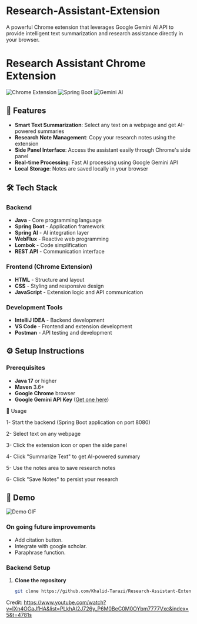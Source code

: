 # Research-Assistant-Extension
A powerful Chrome extension that leverages Google Gemini AI API to provide intelligent text summarization and research assistance directly in your browser.

# Research Assistant Chrome Extension

![Chrome Extension](https://img.shields.io/badge/Chrome-Extension-green?logo=googlechrome)
![Spring Boot](https://img.shields.io/badge/Spring-Boot-brightgreen?logo=spring)
![Gemini AI](https://img.shields.io/badge/Google-Gemini_AI-blue?logo=google)

## 🚀 Features

- **Smart Text Summarization**: Select any text on a webpage and get AI-powered summaries
- **Research Note Management**: Copy your research notes using the extension
- **Side Panel Interface**: Access the assistant easily through Chrome's side panel
- **Real-time Processing**: Fast AI processing using Google Gemini API
- **Local Storage**: Notes are saved locally in your browser

## 🛠️ Tech Stack

### Backend
- **Java** - Core programming language
- **Spring Boot** - Application framework
- **Spring AI** - AI integration layer
- **WebFlux** - Reactive web programming
- **Lombok** - Code simplification
- **REST API** - Communication interface

### Frontend (Chrome Extension)
- **HTML** - Structure and layout
- **CSS** - Styling and responsive design
- **JavaScript** - Extension logic and API communication

### Development Tools
- **IntelliJ IDEA** - Backend development
- **VS Code** - Frontend and extension development
- **Postman** - API testing and development


## ⚙️ Setup Instructions

### Prerequisites

- **Java 17** or higher
- **Maven** 3.6+
- **Google Chrome** browser
- **Google Gemini API Key** ([Get one here](https://aistudio.google.com/app/apikey))

🎯 Usage

1- Start the backend (Spring Boot application on port 8080)

2- Select text on any webpage

3- Click the extension icon or open the side panel

4- Click "Summarize Text" to get AI-powered summary

5- Use the notes area to save research notes

6- Click "Save Notes" to persist your research


## 🎥 Demo

![Demo GIF](https://github.com/Khalid-Tarazi/Research-Assistant-Extension/raw/master/demo.gif)

### On going future improvements
- Add citation button.
- Integrate with google scholar.
- Paraphrase function.


### Backend Setup

1. **Clone the repository**
   ```bash
   git clone https://github.com/Khalid-Tarazi/Research-Assistant-Extension.git

Credit: https://www.youtube.com/watch?v=IXn4OGaJfHA&list=PLkhAI2J726y_P6M0BeC0M0OYbm7777Vxc&index=5&t=4781s
